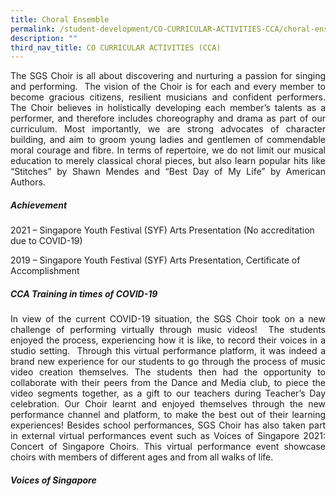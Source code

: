 ```yaml
---
title: Choral Ensemble
permalink: /student-development/CO-CURRICULAR-ACTIVITIES-CCA/choral-ensemble/
description: ""
third_nav_title: CO CURRICULAR ACTIVITIES (CCA)
---
```

<p style="text-align: justify;"> The SGS Choir is all about discovering and nurturing a passion for singing and performing.  The vision of the Choir is for each and every member to become gracious citizens, resilient musicians and confident performers. The Choir believes in holistically developing each member’s talents as a performer, and therefore includes choreography and drama as part of our curriculum. Most importantly, we are strong advocates of character building, and aim to groom young ladies and gentlemen of commendable moral courage and fibre. In terms of repertoire, we do not limit our musical education to merely classical choral pieces, but also learn popular hits like “Stitches” by Shawn Mendes and “Best Day of My Life” by American Authors. </p>

##### **Achievement**

2021 – Singapore Youth Festival (SYF) Arts Presentation (No accreditation due to COVID-19)

2019 – Singapore Youth Festival (SYF) Arts Presentation, Certificate of Accomplishment

##### **CCA Training in times of COVID-19**

<p style="text-align: justify;"> In view of the current COVID-19 situation, the SGS Choir took on a new challenge of performing virtually through music videos!  The students enjoyed the process, experiencing how it is like, to record their voices in a studio setting.  Through this virtual performance platform, it was indeed a brand new experience for our students to go through the process of music video creation themselves. The students then had the opportunity to collaborate with their peers from the Dance and Media club, to piece the video segments together, as a gift to our teachers during Teacher’s Day celebration. Our Choir learnt and enjoyed themselves through the new performance channel and platform, to make the best out of their learning experiences! Besides school performances, SGS Choir has also taken part in external virtual performances event such as Voices of Singapore 2021: Concert of Singapore Choirs. This virtual performance event showcase choirs with members of different ages and from all walks of life. </p>

##### **Voices of Singapore**